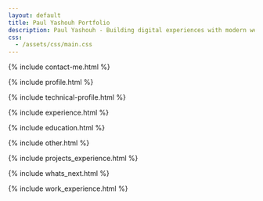 ```yaml
---
layout: default
title: Paul Yashouh Portfolio
description: Paul Yashouh - Building digital experiences with modern web technologies. Portfolio featuring full-stack projects and development expertise
css:
  - /assets/css/main.css
---
```


<!--
  SPDX-License-Identifier: MIT
  Copyright (c) 2025 PayaMaya
  See: /LICENSE
-->

{% include contact-me.html %}

{% include profile.html %}

{% include technical-profile.html %}

{% include experience.html %}

{% include education.html %}

{% include other.html %}

{% include projects_experience.html %}

{% include whats_next.html %}

{% include work_experience.html %}
